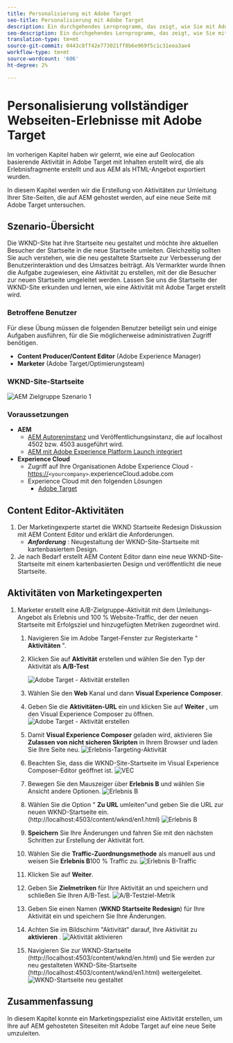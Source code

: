 ```yaml
---
title: Personalisierung mit Adobe Target
seo-title: Personalisierung mit Adobe Target
description: Ein durchgehendes Lernprogramm, das zeigt, wie Sie mit Adobe Target personalisierte Erlebnisse erstellen und bereitstellen können.
seo-description: Ein durchgehendes Lernprogramm, das zeigt, wie Sie mit Adobe Target personalisierte Erlebnisse erstellen und bereitstellen können.
translation-type: tm+mt
source-git-commit: 0443c8ff42e773021ff8b6e969f5c1c31eea3ae4
workflow-type: tm+mt
source-wordcount: '606'
ht-degree: 2%

---
```



# Personalisierung vollständiger Webseiten-Erlebnisse mit Adobe Target

Im vorherigen Kapitel haben wir gelernt, wie eine auf Geolocation basierende Aktivität in Adobe Target mit Inhalten erstellt wird, die als Erlebnisfragmente erstellt und aus AEM als HTML-Angebot exportiert wurden.

In diesem Kapitel werden wir die Erstellung von Aktivitäten zur Umleitung Ihrer Site-Seiten, die auf AEM gehostet werden, auf eine neue Seite mit Adobe Target untersuchen.

## Szenario-Übersicht

Die WKND-Site hat ihre Startseite neu gestaltet und möchte ihre aktuellen Besucher der Startseite in die neue Startseite umleiten. Gleichzeitig sollten Sie auch verstehen, wie die neu gestaltete Startseite zur Verbesserung der Benutzerinteraktion und des Umsatzes beiträgt. Als Vermarkter wurde Ihnen die Aufgabe zugewiesen, eine Aktivität zu erstellen, mit der die Besucher zur neuen Startseite umgeleitet werden. Lassen Sie uns die Startseite der WKND-Site erkunden und lernen, wie eine Aktivität mit Adobe Target erstellt wird.

### Betroffene Benutzer

Für diese Übung müssen die folgenden Benutzer beteiligt sein und einige Aufgaben ausführen, für die Sie möglicherweise administrativen Zugriff benötigen.

* **Content Producer/Content Editor** (Adobe Experience Manager)
* **Marketer** (Adobe Target/Optimierungsteam)

### WKND-Site-Startseite

![AEM Zielgruppe Szenario 1](assets/personalization-use-case-2/aem-target-use-case-2.png)

### Voraussetzungen

* **AEM**
   * [AEM Autoreninstanz](./implementation.md#getting-aem) und Veröffentlichungsinstanz, die auf localhost 4502 bzw. 4503 ausgeführt wird.
   * [AEM mit Adobe Experience Platform Launch integriert](./using-launch-adobe-io.md#aem-target-using-launch-by-adobe)
* **Experience Cloud**
   * Zugriff auf Ihre Organisationen Adobe Experience Cloud - <https://>`<yourcompany>`.experienceCloud.adobe.com
   * Experience Cloud mit den folgenden Lösungen
      * [Adobe Target](https://experiencecloud.adobe.com)

## Content Editor-Aktivitäten

1. Der Marketingexperte startet die WKND Startseite Redesign Diskussion mit AEM Content Editor und erklärt die Anforderungen.
   * ***Anforderung*** : Neugestaltung der WKND-Site-Startseite mit kartenbasiertem Design.
2. Je nach Bedarf erstellt AEM Content Editor dann eine neue WKND-Site-Startseite mit einem kartenbasierten Design und veröffentlicht die neue Startseite.

## Aktivitäten von Marketingexperten

1. Marketer erstellt eine A/B-Zielgruppe-Aktivität mit dem Umleitungs-Angebot als Erlebnis und 100 % Website-Traffic, der der neuen Startseite mit Erfolgsziel und hinzugefügten Metriken zugeordnet wird.
   1. Navigieren Sie im Adobe Target-Fenster zur Registerkarte &quot; **Aktivitäten** &quot;.
   2. Klicken Sie auf **Aktivität** erstellen und wählen Sie den Typ der Aktivität als **A/B-Test**

      ![Adobe Target - Aktivität erstellen](assets/personalization-use-case-2/create-ab-activity.png)
   3. Wählen Sie den **Web** Kanal und dann **Visual Experience Composer**.
   4. Geben Sie die **Aktivitäten-URL** ein und klicken Sie auf **Weiter** , um den Visual Experience Composer zu öffnen.
      ![Adobe Target - Aktivität erstellen](assets/personalization-use-case-2/create-activity-ab-name.png)
   5. Damit **Visual Experience Composer** geladen wird, aktivieren Sie **Zulassen von nicht sicheren Skripten** in Ihrem Browser und laden Sie Ihre Seite neu.
      ![Erlebnis-Targeting-Aktivität](assets/personalization-use-case-1/load-unsafe-scripts.png)
   6. Beachten Sie, dass die WKND-Site-Startseite im Visual Experience Composer-Editor geöffnet ist.
      ![VEC](assets/personalization-use-case-2/vec.png)
   7. Bewegen Sie den Mauszeiger über **Erlebnis B** und wählen Sie Ansicht andere Optionen.
      ![Erlebnis B](assets/personalization-use-case-2/redirect-url.png)
   8. Wählen Sie die Option &quot; **Zu URL** umleiten&quot;und geben Sie die URL zur neuen WKND-Startseite ein. (http://localhost:4503/content/wknd/en1.html)
      ![Erlebnis B](assets/personalization-use-case-2/redirect-url-2.png)
   9. **Speichern** Sie Ihre Änderungen und fahren Sie mit den nächsten Schritten zur Erstellung der Aktivität fort.
   10. Wählen Sie die **Traffic-Zuordnungsmethode** als manuell aus und weisen Sie **Erlebnis B**100 % Traffic zu.
      ![Erlebnis B-Traffic](assets/personalization-use-case-2/traffic.png)
   11. Klicken Sie auf **Weiter**.
   12. Geben Sie **Zielmetriken** für Ihre Aktivität an und speichern und schließen Sie Ihren A/B-Test.
      ![A/B-Testziel-Metrik](assets/personalization-use-case-2/goal-metric.png)
   13. Geben Sie einen Namen (**WKND Startseite Redesign**) für Ihre Aktivität ein und speichern Sie Ihre Änderungen.
   14. Achten Sie im Bildschirm &quot;Aktivität&quot; darauf, Ihre Aktivität zu **aktivieren** .
      ![Aktivität aktivieren](assets/personalization-use-case-2/ab-activate.png)
   15. Navigieren Sie zur WKND-Startseite (http://localhost:4503/content/wknd/en.html) und Sie werden zur neu gestalteten WKND-Site-Startseite (http://localhost:4503/content/wknd/en1.html) weitergeleitet.
      ![WKND-Startseite neu gestaltet](assets/personalization-use-case-2/WKND-home-page-redesign.png)

## Zusammenfassung

In diesem Kapitel konnte ein Marketingspezialist eine Aktivität erstellen, um Ihre auf AEM gehosteten Siteseiten mit Adobe Target auf eine neue Seite umzuleiten.
